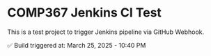 # COMP367 Jenkins CI Test

This is a test project to trigger Jenkins pipeline via GitHub Webhook.

✅ Build triggered at: March 25, 2025 - 10:40 PM
